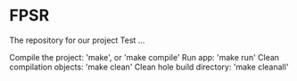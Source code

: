 FPSR
====

The repository for our project
Test ...

Compile the project: 'make', or 'make compile'
Run app: 'make run'
Clean compilation objects: 'make clean'
Clean hole build directory: 'make cleanall'
